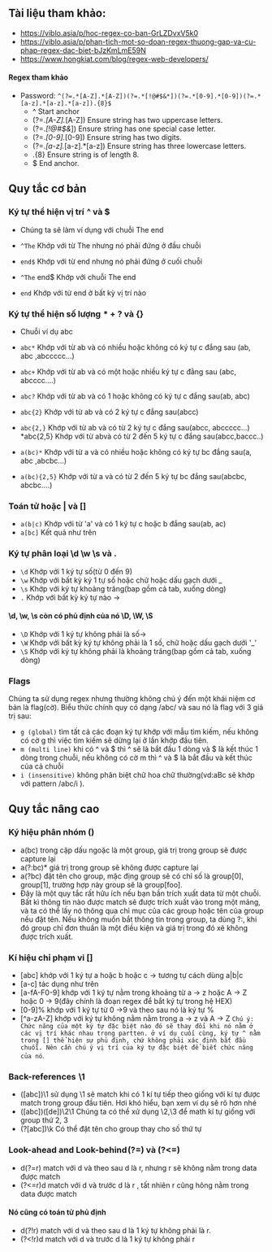## Tài liệu tham khảo:
- https://viblo.asia/p/hoc-regex-co-ban-GrLZDvxV5k0
- https://viblo.asia/p/phan-tich-mot-so-doan-regex-thuong-gap-va-cu-phap-regex-dac-biet-bJzKmLmE59N
- https://www.hongkiat.com/blog/regex-web-developers/

#### Regex tham khảo
- Password: `^(?=.*[A-Z].*[A-Z])(?=.*[!@#$&*])(?=.*[0-9].*[0-9])(?=.*[a-z].*[a-z].*[a-z]).{8}$`
  + ^                         Start anchor
  + (?=.*[A-Z].*[A-Z])        Ensure string has two uppercase letters.
  + (?=.*[!@#$&*])            Ensure string has one special case letter.
  + (?=.*[0-9].*[0-9])        Ensure string has two digits.
  + (?=.*[a-z].*[a-z].*[a-z]) Ensure string has three lowercase letters.
  + .{8}                      Ensure string is of length 8.
  + $                         End anchor.


## Quy tắc cơ bản
### Ký tự thể hiện vị trí  ^ và $
- Chúng ta sẽ làm ví dụng với chuỗi The end

- `^The` Khớp với từ The nhưng nó phải đứng ở đầu chuỗi
- `end$` Khớp với từ end nhưng nó phải đứng ở cuối chuỗi
- `^The` end$ Khớp với chuỗi The end
- `end` Khớp với từ end ở bất kỳ vị trí nào

### Ký tự thể hiện số lượng  * + ? và {}
- Chuỗi ví dụ abc

- `abc*` Khớp với từ ab và có nhiều hoặc không có ký tự c đắng sau (ab, abc ,abccccc...)
- `abc+` Khớp với từ ab và có một hoặc nhiều ký tự c đằng sau (abc, abcccc....)
- `abc?` Khớp với từ ab và có 1 hoặc không có ký tự c đắng sau(ab, abc)
- `abc{2}` Khớp với từ ab và có 2 ký tự c đắng sau(abcc)
- `abc{2,}` Khớp với từ ab và có từ 2 ký tự c đắng sau(abcc, abccccc...) *abc{2,5} Khớp với từ abvà có từ 2 đến 5 ký tự c đắng sau(abcc,baccc..)
- `a(bc)*` Khớp với từ a và có nhiều hoặc không có ký tự bc đắng sau(a, abc ,abcbc...)
- `a(bc){2,5}` Khớp với từ a và có từ 2 đến 5 ký tự bc đắng sau(abcbc, abcbc....)

### Toán tử hoặc | và []
- `a(b|c)` Khớp với từ 'a' và có 1 ký tự c hoặc b đắng sau(ab, ac)
- `a[bc]` Kết quả như trên

### Ký tự phân loại \d \w \s và .
- `\d` Khớp với 1 ký tự số(từ 0 đến 9)
- `\w` Khớp với bất kỳ ký 1 tự số hoặc chữ hoặc dấu gạch dưới _
- `\s` Khớp với ký tự khoảng trăng(bap gồm cả tab, xuống dòng)
- `.` Khớp với bất kỳ ký tự nào ->
#### \d, \w, \s còn có phủ định của nó \D, \W, \S

- `\D` Khớp với 1 ký tự không phải là số->
- `\W` Khớp với bất kỳ ký tự không phải là 1 số, chữ hoặc dấu gạch dưới '_'
- `\S` Khớp với ký tự không phải là khoảng trăng(bap gồm cả tab, xuống dòng)

### Flags
Chúng ta sử dụng regex nhưng thường không chú ý đến một khái niệm cơ bản là flag(cờ). Biểu thức chính quy có dạng /abc/ và sau nó là flag với 3 giá trị sau:
- `g (global)` tìm tất cả các đoạn ký tự khớp với mẫu tìm kiếm, nếu không có cờ g thì việc tìm kiếm sẽ dừng lại ở lần khớp đầu tiên.
- `m (multi line)` khi có ^ và $ thì ^ sẽ là bắt đầu 1 dòng và $ là kết thúc 1 dòng trong chuỗi, nếu không có cờ m thì ^ và $ là bắt đầu và kết thúc của cả chuỗi
- `i (insensitive)` không phân biệt chữ hoa chữ thường(vd:aBc sẽ khớp với pattern /abc/i ).

## Quy tắc nâng cao
### Ký hiệu phân nhóm ()
- a(bc) trong cặp dấu ngoặc là một group, giá trị trong group sẽ được capture lại 
- a(?:bc)* giá trị trong group sẽ không được capture lại
- a(?<foo>bc) đặt tên cho group, mặc địng group sẽ có chỉ số là group[0], group[1], trường hợp này group sẽ là group[foo].
- Đây là một quy tắc rất hữu ích nếu bạn bần trích xuất data từ một chuỗi. Bất kì thông tin nào được match sẽ được trích xuất vào trong một mảng, và ta có thể lấy nó thông qua chỉ mục của các group hoặc tên của group nếu đặt tên. Nếu không muốn bắt thông tin trong group, ta dùng ?:, khi đó group chỉ đơn thuần là một điều kiện và giá trị trong đó xẽ không được trích xuất.
  
### Kí hiệu chỉ phạm vi []
- [abc] khớp với 1 ký tự a hoặc b hoặc c -> tương tự cách dùng a|b|c 
- [a-c] tác dụng như trên
- [a-fA-F0-9] khớp với 1 ký tự nằm trong khoảng từ a -> z hoặc A -> Z hoặc 0 -> 9(đây chính là đoạn regex để bắt ký tự trong hệ HEX)
- [0-9]% khớp với 1 ký tự từ 0 ->9 và theo sau nó là ký tự %
- [^a-zA-Z] khớp với ký tự không nằm nằm trong a -> z và A -> Z
  `Chú ý: Chức năng của một ký tự đặc biệt nào đó sẽ thay đổi khi nó nằm ở các vị trí khác nhau trong partten. ở ví dụ cuối cùng, ký tự ^ nằm trong [] thể hiện sự phủ định, chứ không phải xác định bắt đầu chuỗi. Nên cần chú ý vị trí của ký tự đặc biệt để biết chức năng của nó`.

  
 ### Back-references  \1
- ([abc])\1 sử dụng \1 sẽ match khi có 1 kí tự tiếp theo giống với kí tự được match trong group đầu tiên. Hơi khó hiểu, bạn xem ví dụ sẽ rõ hơn nhé
- ([abc])([de])\2\1 Chúng ta có thể xử dụng \2,\3 để math kí tự giống với group thứ 2, 3 
- (?<foo>[abc])\k<foo> Có thể đặt tên cho group thay cho số thứ tự 
  
 ### Look-ahead and Look-behind (?=) và (?<=)
- d(?=r) match với d và theo sau d là r, nhưng r sẽ không nằm trong data được match 
- (?<=r)d match với d và trước d là r , tất nhiên r cũng hông nằm trong data được match
#### Nó cũng có toán tử phủ định

- d(?!r) match với d và theo sau d là 1 ký tự không phải là r. 
- (?<!r)d match với d và trước d là 1 ký tự không phải r 
